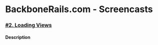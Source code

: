 # BackboneRails.com - Screencasts

### [#2. Loading Views](http://www.backbonerails.com/screencasts/loading-views)

#### Description
